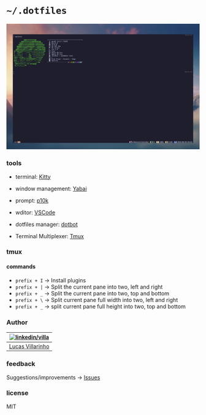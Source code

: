 # `~/.dotfiles`

![alt text](images/image.png)

### tools

- terminal: [Kitty](https://github.com/lucasvillarinho/dotfiles/tree/main/kitty)
- window management: [Yabai](https://github.com/lucasvillarinho/dotfiles/tree/main/yabai)
- prompt: [p10k](https://github.com/lucasvillarinho/dotfiles/tree/main/p10k)
- wditor: [VSCode](https://github.com/lucasvillarinho/dotfiles/tree/main/vscode)
- dotfiles manager: [dotbot](https://github.com/anishathalye/dotbot)

- Terminal Multiplexer: [Tmux](https://github.com/lucasvillarinho/dotfiles/tree/main/tmux)

### tmux

#### commands

- `prefix + I` ->  Install plugins
- `prefix + |` -> Split the current pane into two, left and right
- `prefix + _` -> Split the current pane into two, top and bottom
- `prefix + \` -> Split current pane full width into two, left and right
- `prefix + _` -> split current pane full height into two, top and bottom

### Author

| [![linkedin/villa](https://2.gravatar.com/avatar/b7bc60966732c7f7a4dfb0bff467e0ce20ff1aae5c66db6620894bc9b5ae0e75?size=70)](https://www.linkedin.com/in/lucas-villarinho/) |
|---|
|[Lucas Villarinho](https://www.linkedin.com/in/lucas-villarinho/)|

### feedback

Suggestions/improvements -> [Issues](https://github.com/lucasvillarinho/dotfiles/issues)

### license

MIT
